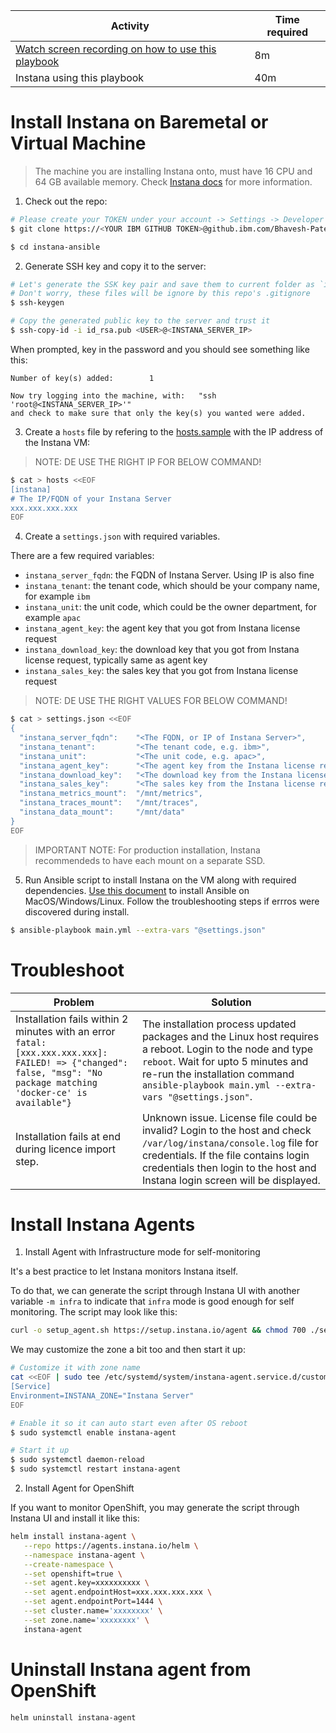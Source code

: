|Activity|Time required|
|---|---|
|[Watch screen recording on how to use this playbook](https://ibm.box.com/s/ugn866sudhv0edm0mbhdgr5mymi6yoeb)|8m|
|Instana using this playbook|40m|


Install Instana on Baremetal or Virtual Machine
===============================================

> The machine you are installing Instana onto, must have 16 CPU and 64 GB available memory.
> Check [Instana docs](https://www.instana.com/docs/self_hosted_instana/installation/) for more information.

1. Check out the repo:

```bash
# Please create your TOKEN under your account -> Settings -> Developer settings -> Personal access tokens
$ git clone https://<YOUR IBM GITHUB TOKEN>@github.ibm.com/Bhavesh-Patel/instana.git instana-ansible

$ cd instana-ansible
```

2. Generate SSH key and copy it to the server:

```bash
# Let's generate the SSK key pair and save them to current folder as `id_rsa` and `id_rsa.pub`
# Don't worry, these files will be ignore by this repo's .gitignore
$ ssh-keygen

# Copy the generated public key to the server and trust it
$ ssh-copy-id -i id_rsa.pub <USER>@<INSTANA_SERVER_IP>
```

When prompted, key in the password and you should see something like this:

```log
Number of key(s) added:        1

Now try logging into the machine, with:   "ssh 'root@<INSTANA_SERVER_IP>'"
and check to make sure that only the key(s) you wanted were added.
```

3. Create a `hosts` file by refering to the [hosts.sample](https://github.ibm.com/Bhavesh-Patel/instana/blob/master/hosts.sample)  with the IP address of the Instana VM:

> NOTE: DE USE THE RIGHT IP FOR BELOW COMMAND!

```bash
$ cat > hosts <<EOF
[instana]
# The IP/FQDN of your Instana Server
xxx.xxx.xxx.xxx
EOF
```

4. Create a `settings.json` with required variables.

There are a few required variables:
- `instana_server_fqdn`: the FQDN of Instana Server. Using IP is also fine
- `instana_tenant`: the tenant code, which should be your company name, for example `ibm`
- `instana_unit`: the unit code, which could be the owner department, for example `apac`
- `instana_agent_key`: the agent key that you got from Instana license request
- `instana_download_key`: the download key that you got from Instana license request, typically same as agent key
- `instana_sales_key`: the sales key that you got from Instana license request

> NOTE: DE USE THE RIGHT VALUES FOR BELOW COMMAND!

```bash
$ cat > settings.json <<EOF
{
  "instana_server_fqdn":    "<The FQDN, or IP of Instana Server>",
  "instana_tenant":         "<The tenant code, e.g. ibm>",
  "instana_unit":           "<The unit code, e.g. apac>",
  "instana_agent_key":      "<The agent key from the Instana license request>",
  "instana_download_key":   "<The download key from the Instana license request>",
  "instana_sales_key":      "<The sales key from the Instana license request>",
  "instana_metrics_mount":  "/mnt/metrics",
  "instana_traces_mount":   "/mnt/traces",
  "instana_data_mount":     "/mnt/data"
}
EOF
```

> IMPORTANT NOTE: For production installation, Instana recommendeds to have each mount on a separate SSD.

5. Run Ansible script to install Instana on the VM along with required dependencies. [Use this document](https://docs.ansible.com/ansible/latest/installation_guide/intro_installation.html) to install Ansible on MacOS/Windows/Linux. Follow the troubleshooting steps if errros were discovered during install.

```bash
$ ansible-playbook main.yml --extra-vars "@settings.json"
```

Troubleshoot
==================================

|**Problem**|**Solution**|
|---|---|
|Installation fails within 2 minutes with an error `fatal: [xxx.xxx.xxx.xxx]: FAILED! => {"changed": false, "msg": "No package matching 'docker-ce' is available"}`|The installation process updated packages and the Linux host requires a reboot. Login to the node and type `reboot`. Wait for upto 5 minutes and re-run the installation command `ansible-playbook main.yml --extra-vars "@settings.json"`.|
|Installation fails at end during licence import step.|Unknown issue. License file could be invalid? Login to the host and check `/var/log/instana/console.log` file for credentials. If the file contains login credentials then login to the host and Instana login screen will be displayed.|


Install Instana Agents
==================================

1. Install Agent with Infrastructure mode for self-monitoring

It's a best practice to let Instana monitors Instana itself.

To do that, we can generate the script through Instana UI with another variable `-m infra` to indicate that `infra` mode is good enough for self monitoring.
The script may look like this:

```sh
curl -o setup_agent.sh https://setup.instana.io/agent && chmod 700 ./setup_agent.sh && sudo ./setup_agent.sh -a xxxxxxxxxxxxx -t dynamic -e xxx.xxx.xxx.xxx:1444 -y -m infra
```

We may customize the zone a bit too and then start it up:

```bash
# Customize it with zone name
cat <<EOF | sudo tee /etc/systemd/system/instana-agent.service.d/custom-environment.conf
[Service]
Environment=INSTANA_ZONE="Instana Server"
EOF

# Enable it so it can auto start even after OS reboot
$ sudo systemctl enable instana-agent

# Start it up
$ sudo systemctl daemon-reload
$ sudo systemctl restart instana-agent
```

2. Install Agent for OpenShift

If you want to monitor OpenShift, you may generate the script through Instana UI and install it like this:

```bash
helm install instana-agent \
   --repo https://agents.instana.io/helm \
   --namespace instana-agent \
   --create-namespace \
   --set openshift=true \
   --set agent.key=xxxxxxxxxx \
   --set agent.endpointHost=xxx.xxx.xxx.xxx \
   --set agent.endpointPort=1444 \
   --set cluster.name='xxxxxxxx' \
   --set zone.name='xxxxxxxx' \
   instana-agent
```

Uninstall Instana agent from OpenShift
======================================

```bash
helm uninstall instana-agent
```
